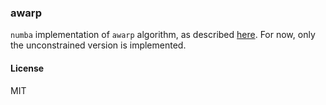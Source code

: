 ### awarp

`numba` implementation of `awarp` algorithm, as described [here](https://www.cs.unm.edu/~mueen/Projects/AWarp/awarp.pdf).  For now, only the unconstrained version is implemented.

#### License

MIT
